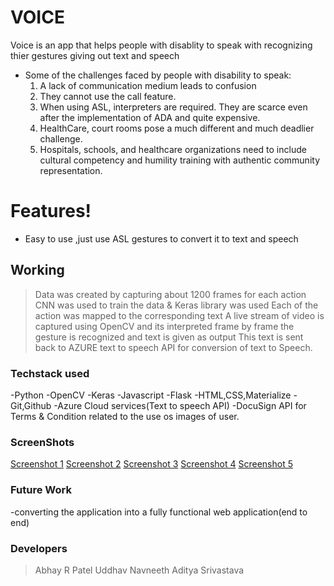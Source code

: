 # VOICE
Voice is an app that helps people with disablity to speak with recognizing thier gestures giving out text and speech

  - Some of the challenges faced by people with disability to speak:
	1. A lack of communication medium leads to confusion
	2. They cannot use the call feature.
	3. When using ASL, interpreters are required. They are scarce even after the implementation of ADA and quite expensive.
	4. HealthCare, court rooms pose a much different and much deadlier challenge.
	5. Hospitals, schools, and healthcare organizations need to include cultural competency and humility training with authentic community representation.
 

# Features!

  - Easy to use ,just use ASL gestures to convert it to text and speech

## Working

> Data was created by capturing about 1200 frames for each action
> CNN was  used to train the data & Keras library was used
> Each of the action was mapped to the corresponding text
> A live stream of video is captured using OpenCV and its interpreted frame by frame
> the gesture is recognized and text is given as output
> This text is sent back to AZURE text to speech API for conversion of text to Speech.


### Techstack used
-Python
-OpenCV
-Keras
-Javascript
-Flask
-HTML,CSS,Materialize
-Git,Github
-Azure Cloud services(Text to speech API)
-DocuSign API for Terms & Condition related to the use os images of user.

### ScreenShots

[Screenshot 1](screen1.jpeg)
[Screenshot 2](screen2.jpeg)
[Screenshot 3](screen3.jpeg)
[Screenshot 4](screen4.jpeg)
[Screenshot 5](screen5.jpeg)




### Future Work
-converting the application into a fully functional web application(end to end)


### Developers

>Abhay R Patel
>Uddhav Navneeth
>Aditya Srivastava






